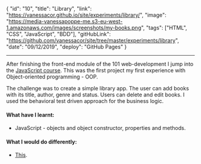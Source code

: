 {
"id": "10",
"title": "Library",
"link": "https://vanessacor.github.io/site/experiments/library/",
"image": "https://media-vanessapoppe-me.s3-eu-west-1.amazonaws.com/images/screenshots/my-books.png",
"tags": ["HTML", "CSS", "JavaScript", "BDD"],
"gitHubLink": "https://github.com/vanessacor/site/tree/master/experiments/library",
"date": "09/12/2019",
"deploy": "GitHub Pages"
}

---

After finishing the front-end module of the 101 web-development I jump into the [JavaScript course](https://www.theodinproject.com/courses/javascript). This was the first project my first experience with Object-oriented programming - OOP.

The challenge was to create a simple library app. The user can add books with its title, author, genre and status. Users can delete and edit books.
I used the behavioral test driven approach for the business logic.

#### What have I learnt:

- JavaScript - objects and object constructor, properties and methods.

#### What I would do differently:

- [This](https://pacific-hamlet-13856.herokuapp.com/catalog).
